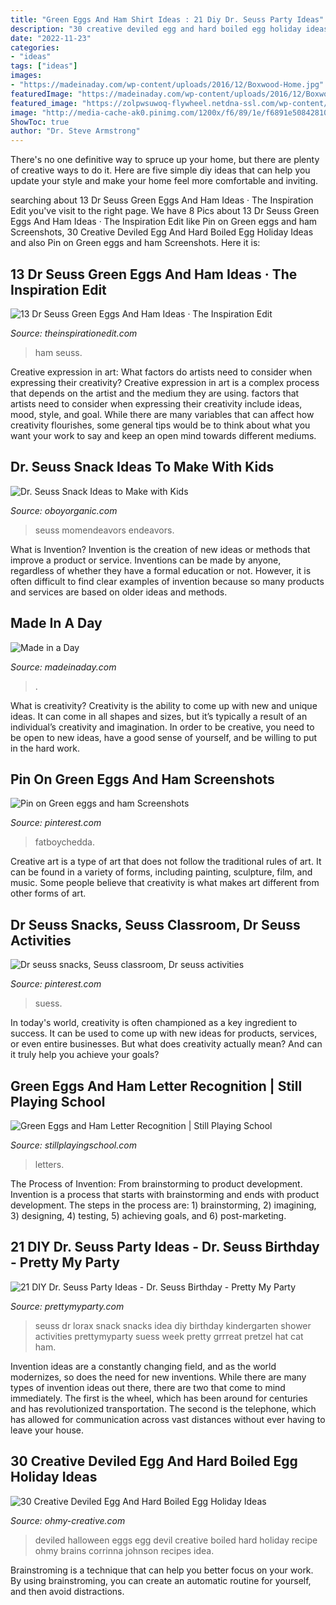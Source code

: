 ```yaml
---
title: "Green Eggs And Ham Shirt Ideas : 21 Diy Dr. Seuss Party Ideas"
description: "30 creative deviled egg and hard boiled egg holiday ideas"
date: "2022-11-23"
categories:
- "ideas"
tags: ["ideas"]
images:
- "https://madeinaday.com/wp-content/uploads/2016/12/Boxwood-Home.jpg"
featuredImage: "https://madeinaday.com/wp-content/uploads/2016/12/Boxwood-Home.jpg"
featured_image: "https://zolpwsuwoq-flywheel.netdna-ssl.com/wp-content/uploads/2017/02/dr-seuss-lorax-snack-idea.jpg"
image: "http://media-cache-ak0.pinimg.com/1200x/f6/89/1e/f6891e50842810af33853639cdd28af9.jpg"
ShowToc: true
author: "Dr. Steve Armstrong"
---
```



There's no one definitive way to spruce up your home, but there are plenty of creative ways to do it. Here are five simple diy ideas that can help you update your style and make your home feel more comfortable and inviting.

	

		
searching about 13 Dr Seuss Green Eggs And Ham Ideas · The Inspiration Edit you've visit to the right page. We have 8 Pics about 13 Dr Seuss Green Eggs And Ham Ideas · The Inspiration Edit like Pin on Green eggs and ham Screenshots, 30 Creative Deviled Egg And Hard Boiled Egg Holiday Ideas and also Pin on Green eggs and ham Screenshots. Here it is:
		
    
## 13 Dr Seuss Green Eggs And Ham Ideas · The Inspiration Edit

<img loading=lazy src="https://www.theinspirationedit.com/wp-content/uploads/2015/02/green-eggs-and-ham-.jpg" onerror="this.onerror=null;this.src='https://tse2.mm.bing.net/th?id=OIP.E6W9ux5mQvtENNX-D7I-LgHaLH&amp;pid=15.1';" alt="13 Dr Seuss Green Eggs And Ham Ideas · The Inspiration Edit">

_Source: theinspirationedit.com_

>ham seuss. 

	

Creative expression in art: What factors do artists need to consider when expressing their creativity?
Creative expression in art is a complex process that depends on the artist and the medium they are using. factors that artists need to consider when expressing their creativity include ideas, mood, style, and goal. While there are many variables that can affect how creativity flourishes, some general tips would be to think about what you want your work to say and keep an open mind towards different mediums.

    
## Dr. Seuss Snack Ideas To Make With Kids

<img loading=lazy src="https://oboyorganic.com/wp-content/uploads/2016/02/Dr.-Seuss-Pink-Ink-Drink-.jpg" onerror="this.onerror=null;this.src='https://tse1.mm.bing.net/th?id=OIP.hDtozbRib0gCTU-MejS4WgHaNT&amp;pid=15.1';" alt="Dr. Seuss Snack Ideas to Make with Kids">

_Source: oboyorganic.com_

>seuss momendeavors endeavors. 

	

What is Invention?
Invention is the creation of new ideas or methods that improve a product or service. Inventions can be made by anyone, regardless of whether they have a formal education or not. However, it is often difficult to find clear examples of invention because so many products and services are based on older ideas and methods.

    
## Made In A Day

<img loading=lazy src="https://madeinaday.com/wp-content/uploads/2016/12/Boxwood-Home.jpg" onerror="this.onerror=null;this.src='https://tse3.mm.bing.net/th?id=OIP.cGngZ-mwFvs6I4vGuEEG3QHaLH&amp;pid=15.1';" alt="Made in a Day">

_Source: madeinaday.com_

>. 

	

What is creativity?
Creativity is the ability to come up with new and unique ideas. It can come in all shapes and sizes, but it’s typically a result of an individual’s creativity and imagination. In order to be creative, you need to be open to new ideas, have a good sense of yourself, and be willing to put in the hard work.

    
## Pin On Green Eggs And Ham Screenshots

<img loading=lazy src="https://i.pinimg.com/736x/71/c2/88/71c288e28f5a3994d02d672acd1a233a.jpg" onerror="this.onerror=null;this.src='https://tse1.mm.bing.net/th?id=OIP.xirZ3yesHe90lC3OkMNWkAHaHE&amp;pid=15.1';" alt="Pin on Green eggs and ham Screenshots">

_Source: pinterest.com_

>fatboychedda. 

	

Creative art is a type of art that does not follow the traditional rules of art. It can be found in a variety of forms, including painting, sculpture, film, and music. Some people believe that creativity is what makes art different from other forms of art.

    
## Dr Seuss Snacks, Seuss Classroom, Dr Seuss Activities

<img loading=lazy src="http://media-cache-ak0.pinimg.com/1200x/f6/89/1e/f6891e50842810af33853639cdd28af9.jpg" onerror="this.onerror=null;this.src='https://tse3.mm.bing.net/th?id=OIP.nhWUxjiUUYXAnVJg1PKVdgHaJ4&amp;pid=15.1';" alt="Dr seuss snacks, Seuss classroom, Dr seuss activities">

_Source: pinterest.com_

>suess. 

	

In today's world, creativity is often championed as a key ingredient to success. It can be used to come up with new ideas for products, services, or even entire businesses. But what does creativity actually mean? And can it truly help you achieve your goals?

    
## Green Eggs And Ham Letter Recognition | Still Playing School

<img loading=lazy src="https://1.bp.blogspot.com/-SuVSLL-5BZ8/WLNV6UQCWXI/AAAAAAAAdUo/Fox3bUqFhCQm3ep2PS_zGpOe45GLji7UgCLcB/w1200-h630-p-k-no-nu/green-eggs-ham-activities-kids.jpg" onerror="this.onerror=null;this.src='https://tse2.mm.bing.net/th?id=OIP.Jjmkn9Da1Uqfr8pyqmnA6gHaD4&amp;pid=15.1';" alt="Green Eggs and Ham Letter Recognition | Still Playing School">

_Source: stillplayingschool.com_

>letters. 

	

The Process of Invention: From brainstorming to product development.
Invention is a process that starts with brainstorming and ends with product development. The steps in the process are: 1) brainstorming, 2) imagining, 3) designing, 4) testing, 5) achieving goals, and 6) post-marketing.

    
## 21 DIY Dr. Seuss Party Ideas - Dr. Seuss Birthday - Pretty My Party

<img loading=lazy src="https://zolpwsuwoq-flywheel.netdna-ssl.com/wp-content/uploads/2017/02/dr-seuss-lorax-snack-idea.jpg" onerror="this.onerror=null;this.src='https://tse4.mm.bing.net/th?id=OIP.R7lerpFGS5JK4SFVtky6WgHaLp&amp;pid=15.1';" alt="21 DIY Dr. Seuss Party Ideas - Dr. Seuss Birthday - Pretty My Party">

_Source: prettymyparty.com_

>seuss dr lorax snack snacks idea diy birthday kindergarten shower activities prettymyparty suess week pretty grrreat pretzel hat cat ham. 

	

Invention ideas are a constantly changing field, and as the world modernizes, so does the need for new inventions. While there are many types of invention ideas out there, there are two that come to mind immediately. The first is the wheel, which has been around for centuries and has revolutionized transportation. The second is the telephone, which has allowed for communication across vast distances without ever having to leave your house.

    
## 30 Creative Deviled Egg And Hard Boiled Egg Holiday Ideas

<img loading=lazy src="https://i0.wp.com/www.ohmy-creative.com/wp-content/uploads/2015/03/Devil-Halloween-Deviled-Eggs.jpg?resize=550%2C905&amp;ssl=1" onerror="this.onerror=null;this.src='https://tse1.mm.bing.net/th?id=OIP.W3uI9xj-IjIoZBbn2gkaBwHaML&amp;pid=15.1';" alt="30 Creative Deviled Egg And Hard Boiled Egg Holiday Ideas">

_Source: ohmy-creative.com_

>deviled halloween eggs egg devil creative boiled hard holiday recipe ohmy brains corrinna johnson recipes idea. 

	

Brainstroming is a technique that can help you better focus on your work. By using brainstroming, you can create an automatic routine for yourself, and then avoid distractions.

